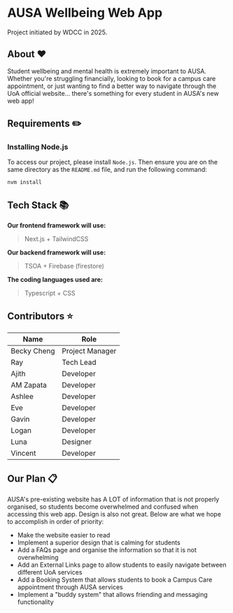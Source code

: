 # AUSA Wellbeing Web App

Project initiated by WDCC in 2025.

## About ❤️

Student wellbeing and mental health is extremely important to AUSA. Whether you're struggling financially, looking to book for a campus care appointment, or just wanting to find a better way to navigate through the UoA official website... there's something for every student in AUSA's new web app!

## Requirements ✏️
### Installing Node.js

To access our project, please install `Node.js`. Then ensure you are on the same directory as the `README.md` file, and run the following command:

```bash
nvm install
```

## Tech Stack 📚
  **Our frontend framework will use:**
  > Next.js + TailwindCSS

  **Our backend framework will use:**
  > TSOA + Firebase (firestore)
  
  **The coding languages used are:**
  > Typescript + CSS

## Contributors ⭐

| Name                     | Role            |
| ------------------------ | --------------- |
| Becky Cheng              | Project Manager |
| Ray                      | Tech Lead       |
| Ajith                    | Developer       |
| AM Zapata                | Developer       |
| Ashlee                   | Developer       |
| Eve                      | Developer       |
| Gavin                    | Developer       |
| Logan                    | Developer       |
| Luna                     | Designer        |
| Vincent                  | Developer       |

## Our Plan 📋

AUSA's pre-existing website has A LOT of information that is not properly organised, so students become overwhelmed and confused when accessing this web app. Design is also not great. Below are what we hope to accomplish in order of priority:

- Make the website easier to read
- Implement a superior design that is calming for students 
- Add a FAQs page and organise the information so that it is not overwhelming
- Add an External Links page to allow students to easily navigate between different UoA services
- Add a Booking System that allows students to book a Campus Care appointment through AUSA services
- Implement a "buddy system" that allows friending and messaging functionality